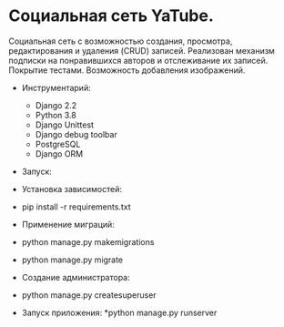 # Социальная сеть YaTube.

Социальная сеть с возможностью создания, просмотра, редактирования и удаления (CRUD) записей. Реализован механизм подписки на понравившихся авторов и отслеживание их записей. Покрытие тестами. Возможность добавления изображений.

* Инструментарий:
  * Django 2.2
  * Python 3.8
  * Django Unittest
  * Django debug toolbar
  * PostgreSQL
  * Django ORM

* Запуск:
 * Установка зависимостей:
  * pip install -r requirements.txt
 * Применение миграций:
  * python manage.py makemigrations
  * python manage.py migrate
 * Создание администратора:
  * python manage.py createsuperuser
 * Запуск приложения:
  *python manage.py runserver
